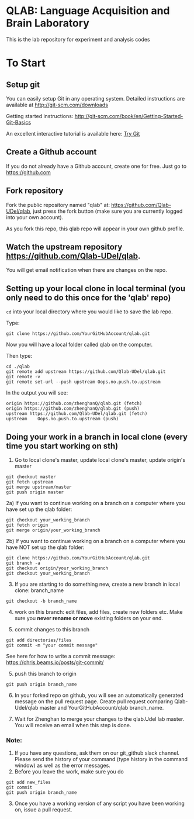 # QLAB: Language Acquisition and Brain Laboratory
This is the lab repository for experiment and analysis codes
# To Start
## Setup git
You can easily setup Git in any operating system. Detailed instructions are available at <http://git-scm.com/downloads>

Getting started instructions: <http://git-scm.com/book/en/Getting-Started-Git-Basics>

An excellent interactive tutorial is available here: [Try Git](https://try.github.io/levels/1/challenges/1)

## Create a Github account
If you do not already have a Github account, create one for free. Just go to <https://github.com>

## Fork repository
Fork the public repository named "qlab" at: <https://github.com/Qlab-UDel/qlab>, just press the fork button (make sure you are currently logged into your own account).

As you fork this repo, this qlab repo will appear in your own github profile. 

## Watch the upstream repository <https://github.com/Qlab-UDel/qlab>.
You will get email notification when there are changes on the repo.

## Setting up your local clone in local terminal (you only need to do this once for the 'qlab' repo)
`cd` into your local directory where you would like to save the lab repo.

Type:
```
git clone https://github.com/YourGitHubAccount/qlab.git
```

Now you will have a local folder called qlab on the computer.

Then type:
```
cd ./qlab
git remote add upstream https://github.com/Qlab-UDel/qlab.git
git remote -v
git remote set-url --push upstream Oops.no.push.to.upstream
```
In the output you will see:
```
origin https://github.com/zhenghanQ/qlab.git (fetch)
origin https://github.com/zhenghanQ/qlab.git (push)
upstream https://github.com/Qlab-UDel/qlab.git (fetch)
upstream	Oops.no.push.to.upstream (push)
```
## Doing your work in a branch in local clone (every time you start working on sth)
1) Go to local clone's master, update local clone's master, update origin's master
```
git checkout master
git fetch upstream
git merge upstream/master
git push origin master
```
2a) If you want to continue working on a branch on a computer where you have set up the qlab folder:
```
git checkout your_working_branch
git fetch origin
git merge origin/your_working_branch
```
2b) If you want to continue working on a branch on a computer where you have NOT set up the qlab folder:
```
git clone https://github.com/YourGitHubAccount/qlab.git
git branch -a
git checkout origin/your_working_branch
git checkout your_working_branch
```
3) If you are starting to do something new, create a new branch in local clone: branch_name
```
git checkout -b branch_name
```
4) work on this branch: edit files, add files, create new folders etc. Make sure you **never rename or move** existing folders on your end.

5) commit changes to this branch
```
git add directories/files
git commit -m "your commit message"
```
See here for how to write a commit message: <https://chris.beams.io/posts/git-commit/>

5) push this branch to origin 
```
git push origin branch_name
```

6) In your forked repo on github, you will see an automatically generated message on the pull request page. Create pull request comparing Qlab-Udel/qlab master and YourGitHubAccount/qlab branch_name. 

7) Wait for Zhenghan to merge your changes to the qlab.Udel lab master. You will receive an email when this step is done.

### Note:
1. If you have any questions, ask them on our git_github slack channel. Please send the history of your command (type history in the command window) as well as the error messages.
2. Before you leave the work, make sure you do 
```
git add new_files
git commit 
git push origin branch_name
```
3. Once you have a working version of any script you have been working on, issue a pull request.
